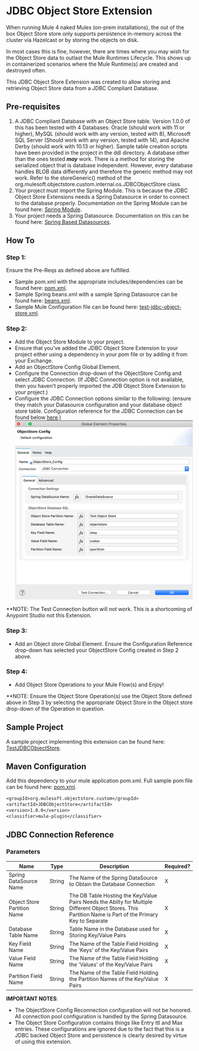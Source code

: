 
# JDBC Object Store Extension

When running Mule 4 naked Mules (on-prem installations), the out of the box Object Store store only supports persistence in-memory across the cluster via Hazelcast or by storing the objects on disk. 

In most cases this is fine, however, there are times where you may wish for the Object Store data to outlast the Mule Runtimes Lifecycle.  This shows up in containerized scenarios where the Mule Runtime(s) are created and destroyed often.

This JDBC Object Store Extension was created to allow storing and retrieving Object Store data from a JDBC Compliant Database.

## Pre-requisites

 1. A JDBC Compliant Database with an Object Store table.  Version 1.0.0 of this has been tested with 4 Databases:  Oracle (should work with 11 or higher), MySQL (should work with any version, tested with 8), Microsoft SQL Server (Should work with any version, tested with 14), and Apache Derby (should work with 10.13 or higher).  Sample table creation scripts have been provided in the project in the ddl directory.  A database other than the ones tested ***may*** work.  There is a method for storing the serialized object that is database independent.  However, every database handles BLOB data differently and therefore the generic method may not work.  Refer to the storeGeneric() method of the org.mulesoft.objectstore.custom.internal.os.JDBCObjectStore class.
 2. Your project must import the Spring Module.  This is because the JDBC Object Store Extensions needs a Spring Datasource in order to connect to the database properly.  Documentation on the Spring Module can be found here:  [Spring Module](https://docs.mulesoft.com/spring-module/1.3/).
 3. Your project needs a Spring Datasource.  Documentation on this can be found here: [Spring Based Datasources](https://help.mulesoft.com/s/article/Spring-based-datasources).

## How To

### Step 1:
Ensure the Pre-Reqs as defined above are fulfilled.

 - Sample pom.xml with the appropriate includes/dependencies can be found here: [pom.xml](docs/samples/pom.xml).
 - Sample Spring beans.xml with a sample Spring Datasource can be found here: [beans.xml](docs/samples/beans.xml).
 - Sample Mule Configuration file can be found here: [test-jdbc-object-store.xml](docs/samples/test-jdbc-object-store.xml).

### Step 2:

 - Add the Object Store Module to your project.
 - Ensure that you've added the JDBC Object Store Extension to your project either using a dependency in your pom file or by adding it from your Exchange.
 - Add an ObjectStore Config Global Element.
 - Configure the Connection drop-down of the ObjectStore Config and select JDBC Connection.  (If JDBC Connection option is not available, then you haven't properly imported the JDB Object Store Extension to your project.)
 - Configure the JDBC Connection options similar to the following: (ensure they match your Datasource configuration and your database object store table. Configuration reference for the JDBC Connection can be found below [here](#jdbc-connection-reference).)
![ObjectStore Connection Config](docs/images/ObjectStore-Config.png)

**NOTE: The Test Connection button will not work.  This is a shortcoming of Anypoint Studio not this Extension.

### Step 3:
 - Add an Object store Global Element.  Ensure the Configuration Reference drop-down has selected your ObjectStore Config created in Step 2 above.

### Step 4:

 - Add Object Store Operations to your Mule Flow(s) and Enjoy!

**NOTE: Ensure the Object Store Operation(s) use the Object Store defined above in Step 3 by selecting the appropriate Object Store in the Object store drop-down of the Operation in question.

## Sample Project
A sample project implementing this extension can be found here: [TestJDBCObjectStore](https://github.com/miloos/TestJDBCObjectStore/tree/master/test-jdbc-object-store).
## Maven Configuration
Add this dependency to your mule application pom.xml. Full sample pom file can be found here: [pom.xml](docs/samples/pom.xml).

```
<groupId>org.mulesoft.objectstore.custom</groupId>
<artifactId>JDBCObjectStore</artifactId>
<version>1.0.0</version>
<classifier>mule-plugin</classifier>
```
## JDBC Connection Reference
### Parameters
|Name  |Type  |Description |Required? |
|--|--|--|--|
|Spring DataSource Name  |  String|The Name of the Spring DataSource to Obtain the Database Connection|X|
| Object Store Partition Name| String|The DB Table Hosting the Key/Value Pairs Needs the Abilty for Multiple Different Object Stores. This Partition Name is Part of the Primary Key to Separate |X|
|Database Table Name |String | Table Name in the Database used for Storing Key/Value Pairs|X|
| Key Field Name| String|The Name of the Table Field Holding the 'Keys' of the Key/Value Pairs |X |
|Value Field Name |String |The Name of the Table Field Holding the 'Values' of the Key/Value Pairs |X |
| Partition Field Name| String|The Name of the Table Field Holding the Partition Names of the Key/Value Pairs | X|
**IMPORTANT NOTES**:

 - The ObjectStore Config Reconnection configuration will not be honored.  All connection pool configuration is handled by the Spring Datasource.
 - The Object Store Configuration contains things like Entry ttl and Max entries.  These configurations are ignored due to the fact that this is a JDBC backed Object Store and persistence is clearly desired by virtue of using this extension. 